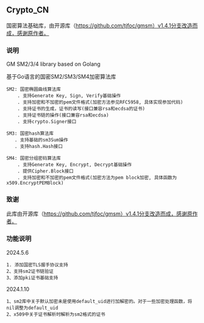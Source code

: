 ## Crypto_CN

国密算法基础库，由开源库（https://github.com/tjfoc/gmsm）v1.4.1分支改造而成，感谢原作者。

### 说明

GM SM2/3/4 library based on Golang

基于Go语言的国密SM2/SM3/SM4加密算法库

    SM2: 国密椭圆曲线算法库
        . 支持Generate Key, Sign, Verify基础操作
        . 支持加密和不加密的pem文件格式(加密方法参见RFC5958, 具体实现参加代码)
        . 支持证书的生成，证书的读写(接口兼容rsa和ecdsa的证书)
        . 支持证书链的操作(接口兼容rsa和ecdsa)
        . 支持crypto.Signer接口
    
    SM3: 国密hash算法库
       . 支持基础的sm3Sum操作
       . 支持hash.Hash接口
    
    SM4: 国密分组密码算法库
        . 支持Generate Key, Encrypt, Decrypt基础操作
        . 提供Cipher.Block接口
        . 支持加密和不加密的pem文件格式(加密方法为pem block加密, 具体函数为x509.EncryptPEMBlock)

### 致谢

此库由开源库（https://github.com/tjfoc/gmsm）v1.4.1分支改造而成，感谢原作者。

### 功能说明

2024.5.6
```
1. 添加国密TLS握手协议支持
2、支持sm2证书链验证
3、添加pki证书基础支持
```

2024.1.10
```
1、sm2库中关于默认加密未是使用default_uid进行加解密的。对于一些加密处理函数，将nil调整为default_uid
2、x509中关于证书解析时解析为sm2格式的证书
```

